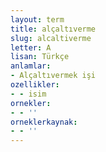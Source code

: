 ```yaml
---
layout: term
title: alçaltıverme
slug: alcaltiverme
letter: A
lisan: Türkçe
anlamlar:
- Alçaltıvermek işi
ozellikler:
- - isim
ornekler:
- - ''
orneklerkaynak:
- - ''
---
```

